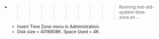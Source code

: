 * >>>>>>>>> Running inst-std-system-time-zone.sh ...
  * Insert Time Zone menu in Administration.
  * Disk size = 4016808K. Space Used = 4K.
